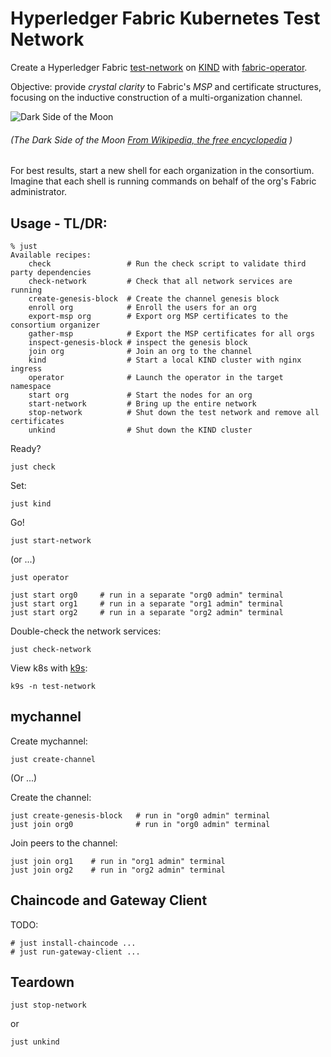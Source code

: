 # Hyperledger Fabric Kubernetes Test Network

Create a 
Hyperledger Fabric [test-network](https://github.com/hyperledger/fabric-samples/tree/main/test-network) 
on [KIND](https://kind.sigs.k8s.io) 
with [fabric-operator](https://github.com/hyperledger-labs/fabric-operator).  

Objective:  provide _crystal clarity_ to Fabric's _MSP_ and certificate structures, 
focusing on the inductive construction of a multi-organization channel.

![Dark Side of the Moon](https://upload.wikimedia.org/wikipedia/en/3/3b/Dark_Side_of_the_Moon.png)
###### (The Dark Side of the Moon [From Wikipedia, the free encyclopedia](https://en.wikipedia.org/wiki/File:Dark_Side_of_the_Moon.png) )

For best results, start a new shell for each organization in the consortium.  Imagine that each
shell is running commands on behalf of the org's Fabric administrator.


## Usage - TL/DR:

```shell
% just 
Available recipes:
    check                 # Run the check script to validate third party dependencies
    check-network         # Check that all network services are running
    create-genesis-block  # Create the channel genesis block
    enroll org            # Enroll the users for an org
    export-msp org        # Export org MSP certificates to the consortium organizer
    gather-msp            # Export the MSP certificates for all orgs
    inspect-genesis-block # inspect the genesis block
    join org              # Join an org to the channel
    kind                  # Start a local KIND cluster with nginx ingress
    operator              # Launch the operator in the target namespace
    start org             # Start the nodes for an org
    start-network         # Bring up the entire network
    stop-network          # Shut down the test network and remove all certificates
    unkind                # Shut down the KIND cluster
```

Ready?
```shell
just check 
```

Set:
```shell
just kind 
```

Go!
```shell
just start-network
```
(or ...) 
```shell
just operator 

just start org0     # run in a separate "org0 admin" terminal 
just start org1     # run in a separate "org1 admin" terminal 
just start org2     # run in a separate "org2 admin" terminal 
```

Double-check the network services:
```shell
just check-network
```

View k8s with [k9s](https://k9scli.io/topics/install/):
```shell
k9s -n test-network
```


## mychannel 

Create mychannel:
```shell
just create-channel
```

(Or ...) 

Create the channel: 
```shell
just create-genesis-block   # run in "org0 admin" terminal
just join org0              # run in "org0 admin" terminal
```

Join peers to the channel: 
```shell
just join org1    # run in "org1 admin" terminal 
just join org2    # run in "org2 admin" terminal 
```


## Chaincode and Gateway Client 


TODO: 
```shell
# just install-chaincode ... 
# just run-gateway-client ... 
```



## Teardown

```shell
just stop-network
```
or
```shell
just unkind
```

